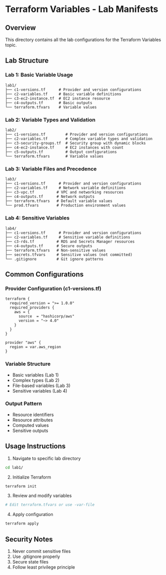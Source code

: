 # Terraform Variables - Lab Manifests

## Overview
This directory contains all the lab configurations for the Terraform Variables topic.

## Lab Structure

### Lab 1: Basic Variable Usage
```plaintext
lab1/
├── c1-versions.tf      # Provider and version configurations
├── c2-variables.tf     # Basic variable definitions
├── c3-ec2-instance.tf  # EC2 instance resource
├── c4-outputs.tf       # Basic outputs
└── terraform.tfvars    # Variable values
```

### Lab 2: Variable Types and Validation
```plaintext
lab2/
├── c1-versions.tf         # Provider and version configurations
├── c2-variables.tf        # Complex variable types and validation
├── c3-security-groups.tf  # Security group with dynamic blocks
├── c4-ec2-instance.tf     # EC2 instances with count
├── c5-outputs.tf          # Output configurations
└── terraform.tfvars       # Variable values
```

### Lab 3: Variable Files and Precedence
```plaintext
lab3/
├── c1-versions.tf      # Provider and version configurations
├── c2-variables.tf     # Network variable definitions
├── c3-vpc.tf          # VPC and networking resources
├── c4-outputs.tf      # Network outputs
├── terraform.tfvars   # Default variable values
└── prod.tfvars        # Production environment values
```

### Lab 4: Sensitive Variables
```plaintext
lab4/
├── c1-versions.tf      # Provider and version configurations
├── c2-variables.tf     # Sensitive variable definitions
├── c3-rds.tf          # RDS and Secrets Manager resources
├── c4-outputs.tf      # Secure outputs
├── terraform.tfvars   # Non-sensitive values
├── secrets.tfvars     # Sensitive values (not committed)
└── .gitignore         # Git ignore patterns
```

## Common Configurations

### Provider Configuration (c1-versions.tf)
```hcl
terraform {
  required_version = ">= 1.0.0"
  required_providers {
    aws = {
      source  = "hashicorp/aws"
      version = "~> 4.0"
    }
  }
}

provider "aws" {
  region = var.aws_region
}
```

### Variable Structure
- Basic variables (Lab 1)
- Complex types (Lab 2)
- File-based variables (Lab 3)
- Sensitive variables (Lab 4)

### Output Pattern
- Resource identifiers
- Resource attributes
- Computed values
- Sensitive outputs

## Usage Instructions

1. Navigate to specific lab directory
```bash
cd lab1/
```

2. Initialize Terraform
```bash
terraform init
```

3. Review and modify variables
```bash
# Edit terraform.tfvars or use -var-file
```

4. Apply configuration
```bash
terraform apply
```

## Security Notes
1. Never commit sensitive files
2. Use .gitignore properly
3. Secure state files
4. Follow least privilege principle 